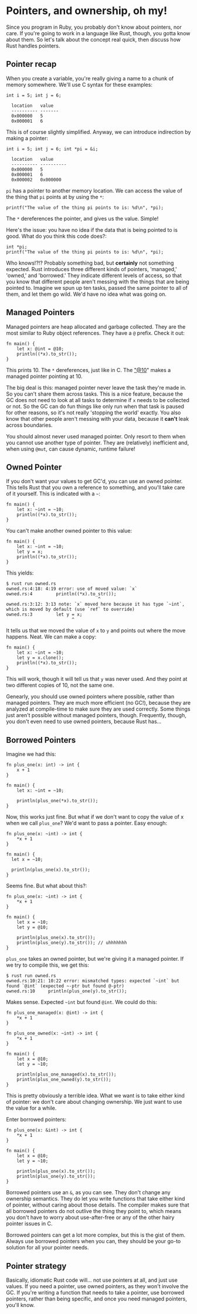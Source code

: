 Pointers, and ownership, oh my!
======================================

Since you program in Ruby, you probably don't know about pointers, nor care. If
you're going to work in a language like Rust, though, you gotta know about
them. So let's talk about the concept real quick, then discuss how Rust handles
pointers.

Pointer recap
-------------

When you create a variable, you're really giving a name to a chunk of
memory somewhere. We'll use C syntax for these examples:

    int i = 5; int j = 6;

      location   value
      ---------- -------
      0x000000   5
      0x000001   6

This is of course slightly simplified. Anyway, we can introduce
indirection by making a pointer:

    int i = 5; int j = 6; int *pi = &i;

      location   value
      ---------- ----------
      0x000000   5
      0x000001   6
      0x000002   0x000000

`pi` has a pointer to another memory location. We can access the value
of the thing that `pi` points at by using the `*`:

    printf("The value of the thing pi points to is: %d\n", *pi);

The `*` dereferences the pointer, and gives us the value. Simple!

Here's the issue: you have no idea if the data that is being pointed to
is good. What do you think this code does?:

    int *pi;
    printf("The value of the thing pi points to is: %d\n", *pi);

Who knows!?!? Probably something bad, but **certainly** not something expected.
Rust introduces three different kinds of pointers, 'managed,' 'owned,' and
'borrowed.' They indicate different levels of access, so that you know that
different people aren't messing with the things that are being pointed to.
Imagine we spun up ten tasks, passed the same pointer to all of them, and let
them go wild. We'd have no idea what was going on.

Managed Pointers
----------------

Managed pointers are heap allocated and garbage collected. They are the
most similar to Ruby object references. They have a `@` prefix. Check it
out:

    fn main() {
        let x: @int = @10;
        println((*x).to_str());
    }

This prints 10. The `*` dereferences, just like in C. The
["@10](mailto:"@10)" makes a managed pointer pointing at 10.

The big deal is this: managed pointer never leave the task they're made
in. So you can't share them across tasks. This is a nice feature,
because the GC does not need to look at all tasks to determine if `x`
needs to be collected or not. So the GC can do fun things like only run
when that task is paused for other reasons, so it's not really 'stopping
the world' exactly. You also know that other people aren't messing with
your data, because it **can't** leak across boundaries.

You should almost never used managed pointer. Only resort to them when you
cannot use another type of pointer. They are (relatively) inefficient
and, when using `@mut`, can cause dynamic, runtime failure!

Owned Pointer
-------------

If you don't want your values to get GC'd, you can use an owned pointer.
This tells Rust that you own a reference to something, and you'll take
care of it yourself. This is indicated with a `~`:

    fn main() {
        let x: ~int = ~10;
        println((*x).to_str());
    }

You can't make another owned pointer to this value:

    fn main() {
        let x: ~int = ~10;
        let y = x;
        println((*x).to_str());
    }

This yields:

    $ rust run owned.rs
    owned.rs:4:18: 4:19 error: use of moved value: `x`
    owned.rs:4         println((*x).to_str());
                                       ^
    owned.rs:3:12: 3:13 note: `x` moved here because it has type `~int`, which is moved by default (use `ref` to override)
    owned.rs:3         let y = x;
                             ^


It tells us that we moved the value of `x` to `y` and points out where
the move happens. Neat. We can make a copy:

    fn main() {
        let x: ~int = ~10;
        let y = x.clone();
        println((*x).to_str());
    }

This will work, though it will tell us that `y` was never used. And they
point at two different copies of 10, not the same one.

Genearly, you should use owned pointers where possible, rather than managed
pointers. They are much more efficient (no GC!), because they are analyzed
at compile-time to make sure they are used correctly. Some things just
aren't possible without managed pointers, though. Frequently, though, you
don't even need to use owned pointers, because Rust has...

Borrowed Pointers
-----------------

Imagine we had this:

    fn plus_one(x: int) -> int {
        x + 1
    }

    fn main() {
        let x: ~int = ~10;

        println(plus_one(*x).to_str());
    }

Now, this works just fine. But what if we don't want to copy the value
of x when we call `plus_one`? We'd want to pass a pointer. Easy enough:

    fn plus_one(x: ~int) -> int {
        *x + 1
    }

    fn main() {
      let x = ~10;

      println(plus_one(x).to_str());
    }

Seems fine. But what about this?:

    fn plus_one(x: ~int) -> int {
        *x + 1
    }

    fn main() {
        let x = ~10;
        let y = @10;

        println(plus_one(x).to_str());
        println(plus_one(y).to_str()); // uhhhhhhh
    }

`plus_one` takes an owned pointer, but we're giving it a managed pointer. If we
try to compile this, we get this:

    $ rust run owned.rs
    owned.rs:10:21: 10:22 error: mismatched types: expected `~int` but found `@int` (expected ~-ptr but found @-ptr)
    owned.rs:10     println(plus_one(y).to_str());


Makes sense. Expected `~int` but found `@int`. We could do this:

    fn plus_one_managed(x: @int) -> int {
        *x + 1
    }

    fn plus_one_owned(x: ~int) -> int {
        *x + 1
    }

    fn main() {
        let x = @10;
        let y = ~10;

        println(plus_one_managed(x).to_str());
        println(plus_one_owned(y).to_str());
    }

This is pretty obviously a terrible idea. What we want is to take either
kind of pointer: we don't care about changing ownership. We just want to
use the value for a while.

Enter borrowed pointers:

    fn plus_one(x: &int) -> int {
        *x + 1
    }

    fn main() {
        let x = @10;
        let y = ~10;

        println(plus_one(x).to_str());
        println(plus_one(y).to_str());
    }

Borrowed pointers use an `&`, as you can see. They don't change any
ownership semantics. They do let you write functions that take either
kind of pointer, without caring about those details. The compiler makes
sure that all borrowed pointers do not outlive the thing they point to,
which means you don't have to worry about use-after-free or any of the
other hairy pointer issues in C.

Borrowed pointers can get a lot more complex, but this is the gist of
them. Always use borrowed pointers when you can, they should be your
go-to solution for all your pointer needs.

Pointer strategy
----------------

Basically, idiomatic Rust code will... not use pointers at all, and just use
values. If you need a pointer, use owned pointers, as they won't involve the
GC. If you're writing a function that needs to take a pointer, use borrowed
pointers, rather than being specific, and once you need managed pointers,
you'll know.
